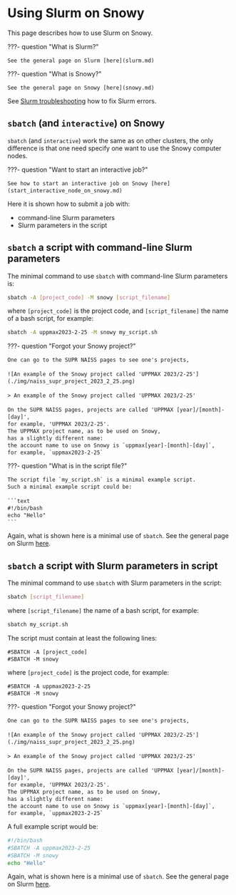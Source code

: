 # Using Slurm on Snowy

This page describes how to use Slurm on Snowy.

???- question "What is Slurm?"

    See the general page on Slurm [here](slurm.md)

???- question "What is Snowy?"

    See the general page on Snowy [here](snowy.md)

See [Slurm troubleshooting](slurm_troubleshooting.md)
how to fix Slurm errors.

## `sbatch` (and `interactive`) on Snowy

`sbatch` (and `interactive`) work the same as on other clusters,
the only difference is that one need specify one want to use
the Snowy computer nodes.

???- question "Want to start an interactive job?"

    See how to start an interactive job on Snowy [here](start_interactive_node_on_snowy.md)

Here it is shown how to submit a job with:

- command-line Slurm parameters
- Slurm parameters in the script

## `sbatch` a script with command-line Slurm parameters

The minimal command to use `sbatch` with command-line Slurm parameters is:

``` bash
sbatch -A [project_code] -M snowy [script_filename]
```

where `[project_code]` is the project code, and `[script_filename]`
the name of a bash script, for example:

``` bash
sbatch -A uppmax2023-2-25 -M snowy my_script.sh
```

???- question "Forgot your Snowy project?"

    One can go to the SUPR NAISS pages to see one's projects,

    ![An example of the Snowy project called 'UPPMAX 2023/2-25'](./img/naiss_supr_project_2023_2_25.png)

    > An example of the Snowy project called 'UPPMAX 2023/2-25'

    On the SUPR NAISS pages, projects are called 'UPPMAX [year]/[month]-[day]',
    for example, 'UPPMAX 2023/2-25'.
    The UPPMAX project name, as to be used on Snowy,
    has a slightly different name:
    the account name to use on Snowy is `uppmax[year]-[month]-[day]`,
    for example, `uppmax2023-2-25`

???- question "What is in the script file?"

    The script file `my_script.sh` is a minimal example script.
    Such a minimal example script could be:

    ```text
    #!/bin/bash
    echo "Hello"
    ```

Again, what is shown here is a minimal use of `sbatch`.
See the general page on Slurm [here](slurm.md).

## `sbatch` a script with Slurm parameters in script

The minimal command to use `sbatch` with Slurm parameters in the script:

``` bash
sbatch [script_filename]
```

where `[script_filename]` the name of a bash script, for example:

``` bash
sbatch my_script.sh
```

The script must contain at least the following lines:

```text
#SBATCH -A [project_code]
#SBATCH -M snowy
```

where `[project_code]` is the project code, for example:

```text
#SBATCH -A uppmax2023-2-25
#SBATCH -M snowy
```

???- question "Forgot your Snowy project?"

    One can go to the SUPR NAISS pages to see one's projects,

    ![An example of the Snowy project called 'UPPMAX 2023/2-25'](./img/naiss_supr_project_2023_2_25.png)

    > An example of the Snowy project called 'UPPMAX 2023/2-25'

    On the SUPR NAISS pages, projects are called 'UPPMAX [year]/[month]-[day]',
    for example, 'UPPMAX 2023/2-25'.
    The UPPMAX project name, as to be used on Snowy,
    has a slightly different name:
    the account name to use on Snowy is `uppmax[year]-[month]-[day]`,
    for example, `uppmax2023-2-25`

A full example script would be:

```bash
#!/bin/bash
#SBATCH -A uppmax2023-2-25
#SBATCH -M snowy
echo "Hello"
```

Again, what is shown here is a minimal use of `sbatch`.
See the general page on Slurm [here](slurm.md).
